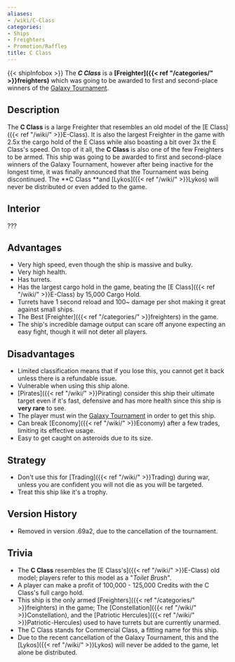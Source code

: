 ```yaml
---
aliases:
- /wiki/C-Class
categories:
- Ships
- Freighters
- Promotion/Raffles
title: C Class
---
```


{{< shipInfobox >}} The **_C Class_** is a **[Freighter]({{< ref "/categories/" >}}freighters)** which was going to be awarded to first and second-place winners of the [Galaxy Tournament](https://challonge.com/GalaxyAT).

## Description

The **C Class** is a large Freighter that resembles an old model of the [E Class]({{< ref "/wiki/" >}}E-Class). It is also the largest Freighter in the game with 2.5x the cargo hold of the E Class while also boasting a bit over 3x the E Class's speed. On top of it all, the **C Class** is also one of the few Freighters to be armed. This ship was going to be awarded to first and second-place winners of the Galaxy Tournament, however after being inactive for the longest time, it was finally announced that the Tournament was being discontinued. The **C Class **and [Lykos]({{< ref "/wiki/" >}}Lykos) will never be distributed or even added to the game.

## Interior

???

## Advantages

- Very high speed, even though the ship is massive and bulky.
- Very high health.
- Has turrets.
- Has the largest cargo hold in the game, beating the [E Class]({{< ref "/wiki/" >}}E-Class) by 15,000 Cargo Hold.
- Turrets have 1 second reload and 100~ damage per shot making it great against small ships.
- The Best [Freighter]({{< ref "/categories/" >}}freighters) in the game.
- The ship's incredible damage output can scare off anyone expecting an easy fight, though it will not deter all players.

## Disadvantages

- Limited classification means that if you lose this, you cannot get it back unless there is a refundable issue.
- Vulnerable when using this ship alone.
- [Pirates]({{< ref "/wiki/" >}}Pirating) consider this ship their ultimate target even if it's fast, defensive and has more health since this ship is **very rare** to see.
- The player must win the [Galaxy Tournament](https://challonge.com/GalaxyAT) in order to get this ship.
- Can break [Economy]({{< ref "/wiki/" >}}Economy) after a few trades, limiting its effective usage.
- Easy to get caught on asteroids due to its size.

## Strategy

- Don't use this for [Trading]({{< ref "/wiki/" >}}Trading) during war, unless you are confident you will not die as you will be targeted.
- Treat this ship like it's a trophy.

## Version History 

- Removed in version .69a2, due to the cancellation of the tournament.

## Trivia

- The **C Class** resembles the [E Class's]({{< ref "/wiki/" >}}E-Class) old model; players refer to this model as a "_Toilet Brush_".
- A player can make a profit of 100,000 - 125,000 Credits with the C Class's full cargo hold.
- This ship is the only armed [Freighters]({{< ref "/categories/" >}}freighters) in the game; The [Constellation]({{< ref "/wiki/" >}}Constellation), and the [Patriotic Hercules]({{< ref "/wiki/" >}}Patriotic-Hercules) used to have turrets but are currently unarmed.
- The C Class stands for Commercial Class, a fitting name for this ship.
- Due to the recent cancellation of the Galaxy Tournament, this and the [Lykos]({{< ref "/wiki/" >}}Lykos) will never be added to the game, let alone be distributed.